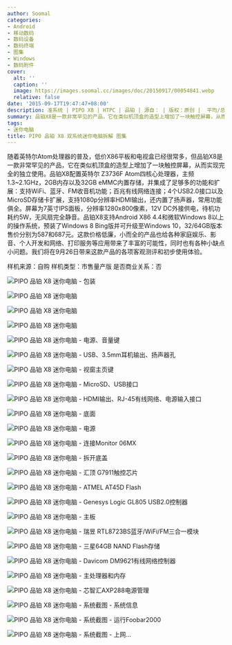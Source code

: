 ```yaml
---
author: Soomal
categories:
- Android
- 移动数码
- 数码设备
- 数码终端
- 图集
- Windows
- 数码附件
cover:
  alt: ''
  caption: ''
  image: https://images.soomal.cc/images/doc/20150917/00054841.webp
  relative: false
date: '2015-09-17T19:47:47+08:00'
description: 准系统 | PIPO X8 | HTPC | 品铂 | 源自： | 版权：原创 |  平均/总评分：08.88/213
summary: 品铂X8是一款非常罕见的产品，它在类似机顶盒的造型上增加了一块触控屏幕，从而实现完全的独立使用，配置英特尔 Z3736F Atom四核心处理器，并集成了足够多的功能和扩展，屏幕为7英寸IPS面板，分辨率1280x800像素，32/64GB版本售价分别为587和687元。
tags:
- 迷你电脑
title: PIPO 品铂 X8 双系统迷你电脑拆解 图集
---
```


随着英特尔Atom处理器的普及，低价X86平板和电视盒已经很常多，但品铂X8是一款非常罕见的产品，它在类似机顶盒的造型上增加了一块触控屏幕，从而实现完全的独立使用。品铂X8配置英特尔 Z3736F Atom四核心处理器，主频1.3~2.1GHz，2GB内存以及32GB eMMC内置存储，并集成了足够多的功能和扩展：支持WiFi、蓝牙、FM收音机功能；百兆有线网络连接；4个USB2.0接口以及MicroSD存储卡扩展，支持1080p分辨率HDMI输出，还内置了扬声器，常用功能俱全。屏幕为7英寸IPS面板，分辨率1280x800像素，12V DC外接供电，待机功耗约5W，无风扇完全静音。品铂X8支持Android X86 4.4和微软Windows 8以上的操作系统，预装了Windows 8 Bing版并可升级至Windows 10，32/64GB版本售价分别为587和687元。这款价格低廉，小而全的产品也给各种家庭娱乐、影音、个人开发和网络、打印服务等应用带来了丰富的可能性，同时也有各种小缺点小问题。我们将在9月26日带来这款产品的各项客观测评和初步使用体验。



样机来源：自购
样机类型：市售量产版
是否商业关系：否



![PIPO 品铂 X8 迷你电脑 - 包装](https://images.soomal.cc/images/doc/20150917/00054819.webp)



![PIPO 品铂 X8 迷你电脑](https://images.soomal.cc/images/doc/20150917/00054820.webp)



![PIPO 品铂 X8 迷你电脑](https://images.soomal.cc/images/doc/20150917/00054821.webp)



![PIPO 品铂 X8 迷你电脑](https://images.soomal.cc/images/doc/20150917/00054822.webp)



![PIPO 品铂 X8 迷你电脑 - 电源、音量键](https://images.soomal.cc/images/doc/20150917/00054823.webp)



![PIPO 品铂 X8 迷你电脑 - USB、3.5mm耳机输出、扬声器孔](https://images.soomal.cc/images/doc/20150917/00054824.webp)



![PIPO 品铂 X8 迷你电脑 - 视窗主页键](https://images.soomal.cc/images/doc/20150917/00054825.webp)



![PIPO 品铂 X8 迷你电脑 - MicroSD、USB接口](https://images.soomal.cc/images/doc/20150917/00054826.webp)



![PIPO 品铂 X8 迷你电脑 - HDMI输出、RJ-45有线网络、电源输入接口](https://images.soomal.cc/images/doc/20150917/00054827.webp)



![PIPO 品铂 X8 迷你电脑 - 底面](https://images.soomal.cc/images/doc/20150917/00054828.webp)



![PIPO 品铂 X8 迷你电脑 - 电源](https://images.soomal.cc/images/doc/20150917/00054829.webp)



![PIPO 品铂 X8 迷你电脑 - 连接Monitor 06MX](https://images.soomal.cc/images/doc/20150917/00054830.webp)



![PIPO 品铂 X8 迷你电脑 - 拆开底盖](https://images.soomal.cc/images/doc/20150917/00054831.webp)



![PIPO 品铂 X8 迷你电脑 - 汇顶 G7911触控芯片](https://images.soomal.cc/images/doc/20150917/00054832.webp)



![PIPO 品铂 X8 迷你电脑 -  ATMEL AT45D Flash](https://images.soomal.cc/images/doc/20150917/00054833.webp)



![PIPO 品铂 X8 迷你电脑 -  Genesys Logic GL805 USB2.0控制器](https://images.soomal.cc/images/doc/20150917/00054834.webp)



![PIPO 品铂 X8 迷你电脑 -  主板](https://images.soomal.cc/images/doc/20150917/00054835.webp)



![PIPO 品铂 X8 迷你电脑 -  瑞昱 RTL8723BS蓝牙/WiFi/FM三合一模块](https://images.soomal.cc/images/doc/20150917/00054836.webp)



![PIPO 品铂 X8 迷你电脑 - 三星64GB NAND Flash存储](https://images.soomal.cc/images/doc/20150917/00054837.webp)



![PIPO 品铂 X8 迷你电脑 - Davicom DM9621有线网络控制器](https://images.soomal.cc/images/doc/20150917/00054838.webp)



![PIPO 品铂 X8 迷你电脑 - 主处理器和内存](https://images.soomal.cc/images/doc/20150917/00054839.webp)



![PIPO 品铂 X8 迷你电脑 - 芯智汇AXP288电源管理](https://images.soomal.cc/images/doc/20150917/00054840.webp)



![PIPO 品铂 X8 迷你电脑 - 系统截图 - 系统信息](https://images.soomal.cc/images/doc/20150917/00054842.webp)



![PIPO 品铂 X8 迷你电脑 - 系统截图 - 运行Foobar2000](https://images.soomal.cc/images/doc/20150917/00054843.webp)



![PIPO 品铂 X8 迷你电脑 - 系统截图 - 上网…](https://images.soomal.cc/images/doc/20150917/00054844.webp)